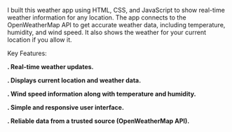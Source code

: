 I built this weather app using HTML, CSS, and JavaScript to show real-time weather information for any location. The app connects to the OpenWeatherMap API to get accurate weather data, including temperature, humidity, and wind speed. It also shows the weather for your current location if you allow it.

Key Features:

**. Real-time weather updates.**

**. Displays current location and weather data.**

**. Wind speed information along with temperature and humidity.**

**. Simple and responsive user interface.**

**. Reliable data from a trusted source (OpenWeatherMap API).**




